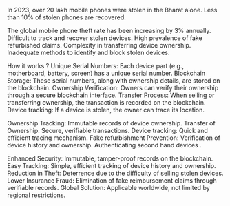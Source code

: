 In 2023, over 20 lakh mobile phones were
stolen in the Bharat alone.
Less than 10% of stolen phones are
recovered.

The global mobile phone theft rate has
been increasing by 3% annually.
Difficult to track and recover stolen devices.
High prevalence of fake refurbished claims.
Complexity in transferring device ownership.
Inadequate methods to identify and block
stolen devices.

How it works ?
Unique Serial Numbers:
Each device part (e.g., motherboard, battery, screen) has a unique serial
number.
Blockchain Storage:
These serial numbers, along with ownership details, are stored on the
blockchain.
Ownership Verification:
Owners can verify their ownership through a secure blockchain interface.
Transfer Process:
When selling or transferring ownership, the transaction is recorded on the
blockchain.
Device tracking:
If a device is stolen, the owner can trace its location.

Ownership Tracking: Immutable records of device
ownership.
Transfer of Ownership: Secure, verifiable transactions.
Device tracking: Quick and efficient tracing mechanism.
Fake refurbishment Prevention: Verification of device
history and ownership.
Authenticating second hand devices .

Enhanced Security:
Immutable, tamper-proof records on the blockchain.
Easy Tracking:
Simple, efficient tracking of device history and ownership.
Reduction in Theft:
Deterrence due to the difficulty of selling stolen devices.
Lower Insurance Fraud:
Elimination of fake reimbursement claims through verifiable records.
Global Solution:
Applicable worldwide, not limited by regional restrictions.

